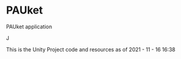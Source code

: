 # PAUket
PAUket application

J

This is the Unity Project code and resources as of 2021 - 11 - 16 16:38